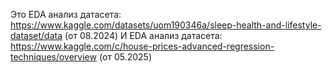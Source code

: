 Это EDA анализ датасета: https://www.kaggle.com/datasets/uom190346a/sleep-health-and-lifestyle-dataset/data
(от 08.2024)
И EDA анализ датасета: https://www.kaggle.com/c/house-prices-advanced-regression-techniques/overview
(от 05.2025)
